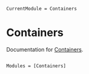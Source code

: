 ```@meta
CurrentModule = Containers
```

# Containers
Documentation for [Containers](https://gitlab.com/astronaut-tools/julia/core/Containers).
```@index
```

```@autodocs
Modules = [Containers]
```
